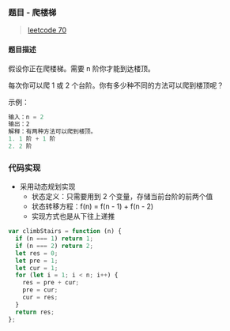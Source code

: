 ### 题目 - 爬楼梯

> [leetcode 70](https://leetcode-cn.com/problems/climbing-stairs/)

#### 题目描述

假设你正在爬楼梯。需要 n 阶你才能到达楼顶。

每次你可以爬 1 或 2 个台阶。你有多少种不同的方法可以爬到楼顶呢？

示例：

```js
输入：n = 2
输出：2
解释：有两种方法可以爬到楼顶。
1. 1 阶 + 1 阶
2. 2 阶
```

### 代码实现

- 采用动态规划实现
  - 状态定义：只需要用到 2 个变量，存储当前台阶的前两个值
  - 状态转移方程：f(n) = f(n - 1) + f(n - 2)
  - 实现方式也是从下往上递推

```js
var climbStairs = function (n) {
  if (n === 1) return 1;
  if (n === 2) return 2;
  let res = 0;
  let pre = 1;
  let cur = 1;
  for (let i = 1; i < n; i++) {
    res = pre + cur;
    pre = cur;
    cur = res;
  }
  return res;
};
```

